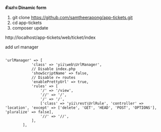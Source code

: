 <b>ตัวแย่าง Dinamic form</b>  
1. git clone https://github.com/samtheerapong/app-tickets.git
2. cd app-tickets
3. composer update


http://localhost/app-tickets/web/ticket/index

add url manager

<code>
'urlManager' => [
            'class' => 'yii\web\UrlManager',
            // Disable index.php
            'showScriptName' => false,
            // Disable r= routes
            'enablePrettyUrl' => true,
            'rules' => [
                '<controller:\w+>/<id:\d+>' => '<controller>/view',
                '<controller:\w+>/<action:\w+>/<id:\d+>' => '<controller>/<action>',
                '<controller:\w+>/<action:\w+>' => '<controller>/<action>',
                ['class' => 'yii\rest\UrlRule', 'controller' => 'location', 'except' => ['delete', 'GET', 'HEAD', 'POST', 'OPTIONS'], 'pluralize' => false],
                '<module:\w+>/<controller:\w+>/<action:\w+>' => '<module>/<controller>/<action>',
            ],
        ],
</code>